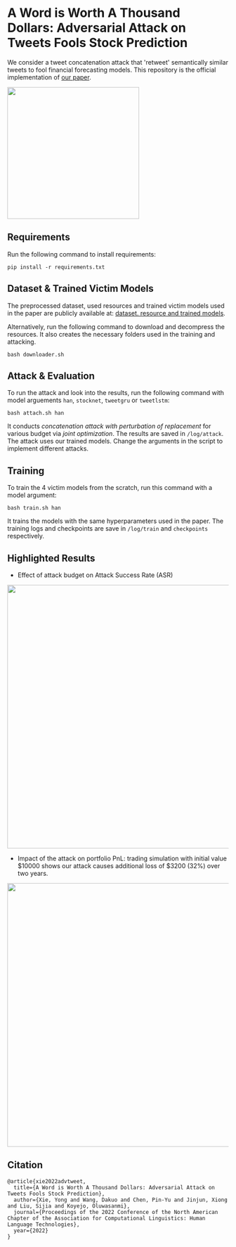 
# A Word is Worth A Thousand Dollars: Adversarial Attack on Tweets Fools Stock Prediction

We consider a tweet concatenation attack that 'retweet' semantically similar tweets to fool financial forecasting models. This repository is the official implementation of [our paper](https://openreview.net/pdf?id=Sxgh3cbSbq). 

<img src="https://github.com/yonxie/AdvFinTweet/blob/main/images/adversarial_tweet.jpg" width="300">


## Requirements

Run the following command to install requirements:

```setup
pip install -r requirements.txt
```

## Dataset & Trained Victim Models

The preprocessed dataset, used resources and trained victim models used in the paper are publicly available at: [dataset. resource and trained models](https://drive.google.com/drive/folders/1NX8eM7NlF9q-TGBDaV3YROGU_j6MTIJE?usp=sharing). 

Alternatively, run the following command to download and decompress the resources. It also creates the necessary folders used in the training and attacking. 

```
bash downloader.sh
```

## Attack & Evaluation

To run the attack and look into the results, run the following command with model arguements `han`, `stocknet`, `tweetgru` or `tweetlstm`:

```eval
bash attach.sh han
```

It conducts *concatenation attack with perturbation of replacement* for various budget via *joint optimization*. The results are saved in `/log/attack`. The attack uses our trained models. Change the arguments in the script to implement different attacks. 

## Training

To train the 4 victim models from the scratch, run this command with a model argument:

```train
bash train.sh han
```

It trains the models with the same hyperparameters used in the paper. The training logs and checkpoints are save in `/log/train` and `checkpoints` respectively. 

## Highlighted Results
- Effect of attack budget on Attack Success Rate (ASR)
<img src="https://github.com/yonxie/AdvFinTweet/blob/main/images/budget_effect.png" width="600">

- Impact of the attack on portfolio PnL: trading simulation with initial value \$10000 shows our attack causes additional loss of \$3200 (32%) over two years. 
<img src="https://github.com/yonxie/AdvFinTweet/blob/main/images/pnl.png" width="600">

## Citation

```
@article{xie2022advtweet, 
  title={A Word is Worth A Thousand Dollars: Adversarial Attack on Tweets Fools Stock Prediction},
  author={Xie, Yong and Wang, Dakuo and Chen, Pin-Yu and Jinjun, Xiong and Liu, Sijia and Koyejo, Oluwasanmi},
  journal={Proceedings of the 2022 Conference of the North American Chapter of the Association for Computational Linguistics: Human Language Technologies},
  year={2022}
}
```
